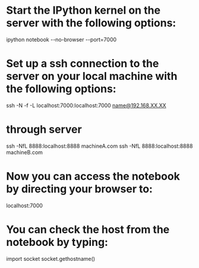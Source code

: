 # Start the IPython kernel on the server with the following options:

ipython notebook --no-browser --port=7000

# Set up a ssh connection to the server on your local machine with the following options:

ssh -N -f -L localhost:7000:localhost:7000 name@192.168.XX.XX

# through server

ssh -NfL 8888:localhost:8888 machineA.com ssh -NfL 8888:localhost:8888 machineB.com

# Now you can access the notebook by directing your browser to:

localhost:7000

# You can check the host from the notebook by typing:

import socket
socket.gethostname()



